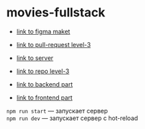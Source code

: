 # movies-fullstack

* [link to figma maket](https://easyupload.io/r1w2na)
* [link to pull-request level-3](https://github.com/Dimitry-prog/movies-fullstack/pull/3)
* [link to server](https://last-diplom.nomoredomains.rocks/)

* [link to repo level-3](https://github.com/Dimitry-prog/movies-fullstack/tree/level-3)
* [link to backend part](https://github.com/Dimitry-prog/movies-fullstack/tree/level-3/backend)
* [link to frontend part](https://github.com/Dimitry-prog/movies-fullstack/tree/level-3/frontend)

`npm run start` — запускает сервер   
`npm run dev` — запускает сервер с hot-reload


